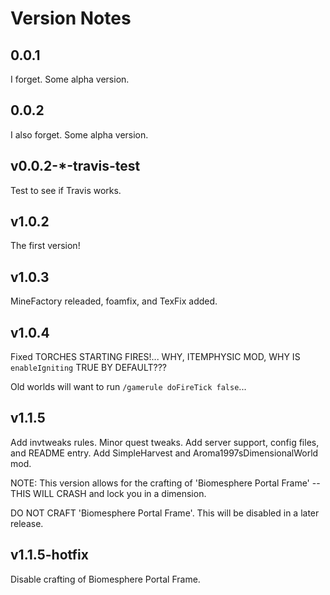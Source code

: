 # Version Notes

## 0.0.1

I forget. Some alpha version.

## 0.0.2

I also forget. Some alpha version.

## v0.0.2-*-travis-test

Test to see if Travis works.

## v1.0.2

The first version!


## v1.0.3

MineFactory releaded, foamfix, and TexFix added.

## v1.0.4

Fixed TORCHES STARTING FIRES!... WHY, ITEMPHYSIC MOD, WHY IS `enableIgniting` TRUE BY DEFAULT???

Old worlds will want to run `/gamerule doFireTick false`...

## v1.1.5

Add invtweaks rules.
Minor quest tweaks.
Add server support, config files, and README entry.
Add SimpleHarvest and Aroma1997sDimensionalWorld mod.

NOTE: This version allows for the crafting of 'Biomesphere Portal Frame' -- THIS WILL CRASH and lock you in a dimension.

DO NOT CRAFT 'Biomesphere Portal Frame'. This will be disabled in a later release.

## v1.1.5-hotfix

Disable crafting of Biomesphere Portal Frame.